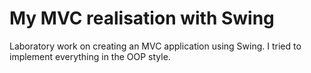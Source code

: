 # My MVC realisation with Swing

Laboratory work on creating an MVC application using Swing. I tried to implement everything in the OOP style.
